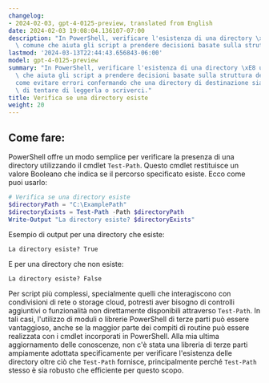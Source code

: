 ```yaml
---
changelog:
- 2024-02-03, gpt-4-0125-preview, translated from English
date: 2024-02-03 19:08:04.136107-07:00
description: "In PowerShell, verificare l'esistenza di una directory \xE8 un compito\
  \ comune che aiuta gli script a prendere decisioni basate sulla struttura dei file\u2026"
lastmod: '2024-03-13T22:44:43.656843-06:00'
model: gpt-4-0125-preview
summary: "In PowerShell, verificare l'esistenza di una directory \xE8 un compito comune\
  \ che aiuta gli script a prendere decisioni basate sulla struttura dei file system\u2014\
  come evitare errori confermando che una directory di destinazione sia presente prima\
  \ di tentare di leggerla o scriverci."
title: Verifica se una directory esiste
weight: 20
---
```


## Come fare:
PowerShell offre un modo semplice per verificare la presenza di una directory utilizzando il cmdlet `Test-Path`. Questo cmdlet restituisce un valore Booleano che indica se il percorso specificato esiste. Ecco come puoi usarlo:

```powershell
# Verifica se una directory esiste
$directoryPath = "C:\ExamplePath"
$directoryExists = Test-Path -Path $directoryPath
Write-Output "La directory esiste? $directoryExists"
```

Esempio di output per una directory che esiste:

```
La directory esiste? True
```

E per una directory che non esiste:

```
La directory esiste? False
```

Per script più complessi, specialmente quelli che interagiscono con condivisioni di rete o storage cloud, potresti aver bisogno di controlli aggiuntivi o funzionalità non direttamente disponibili attraverso `Test-Path`. In tali casi, l'utilizzo di moduli o librerie PowerShell di terze parti può essere vantaggioso, anche se la maggior parte dei compiti di routine può essere realizzata con i cmdlet incorporati in PowerShell. Alla mia ultima aggiornamento delle conoscenze, non c'è stata una libreria di terze parti ampiamente adottata specificamente per verificare l'esistenza delle directory oltre ciò che `Test-Path` fornisce, principalmente perché `Test-Path` stesso è sia robusto che efficiente per questo scopo.
